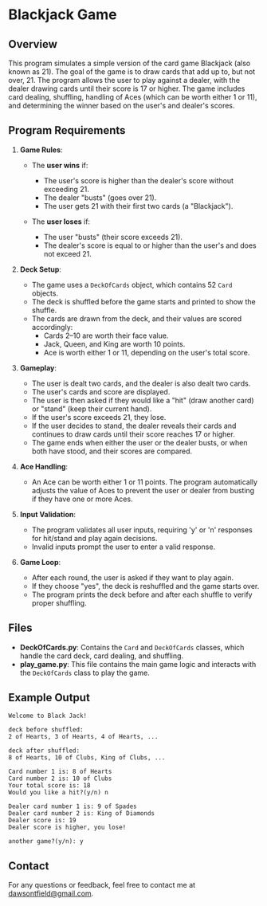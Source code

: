 # Blackjack Game 

## Overview

This program simulates a simple version of the card game Blackjack (also known as 21). The goal of the game is to draw cards that add up to, but not over, 21. The program allows the user to play against a dealer, with the dealer drawing cards until their score is 17 or higher. The game includes card dealing, shuffling, handling of Aces (which can be worth either 1 or 11), and determining the winner based on the user's and dealer's scores.

## Program Requirements

1. **Game Rules**:
   - The **user wins** if:
     - The user's score is higher than the dealer's score without exceeding 21.
     - The dealer "busts" (goes over 21).
     - The user gets 21 with their first two cards (a "Blackjack").
   
   - The **user loses** if:
     - The user "busts" (their score exceeds 21).
     - The dealer's score is equal to or higher than the user's and does not exceed 21.

2. **Deck Setup**:
   - The game uses a `DeckOfCards` object, which contains 52 `Card` objects. 
   - The deck is shuffled before the game starts and printed to show the shuffle.
   - The cards are drawn from the deck, and their values are scored accordingly:
     - Cards 2–10 are worth their face value.
     - Jack, Queen, and King are worth 10 points.
     - Ace is worth either 1 or 11, depending on the user's total score.

3. **Gameplay**:
   - The user is dealt two cards, and the dealer is also dealt two cards.
   - The user's cards and score are displayed.
   - The user is then asked if they would like a "hit" (draw another card) or "stand" (keep their current hand).
   - If the user's score exceeds 21, they lose.
   - If the user decides to stand, the dealer reveals their cards and continues to draw cards until their score reaches 17 or higher.
   - The game ends when either the user or the dealer busts, or when both have stood, and their scores are compared.

4. **Ace Handling**:
   - An Ace can be worth either 1 or 11 points. The program automatically adjusts the value of Aces to prevent the user or dealer from busting if they have one or more Aces.

5. **Input Validation**:
   - The program validates all user inputs, requiring 'y' or 'n' responses for hit/stand and play again decisions.
   - Invalid inputs prompt the user to enter a valid response.

6. **Game Loop**:
   - After each round, the user is asked if they want to play again.
   - If they choose "yes", the deck is reshuffled and the game starts over.
   - The program prints the deck before and after each shuffle to verify proper shuffling.

## Files

- **DeckOfCards.py**: Contains the `Card` and `DeckOfCards` classes, which handle the card deck, card dealing, and shuffling.
- **play_game.py**: This file contains the main game logic and interacts with the `DeckOfCards` class to play the game.

## Example Output
```
Welcome to Black Jack!

deck before shuffled:
2 of Hearts, 3 of Hearts, 4 of Hearts, ...

deck after shuffled:
8 of Hearts, 10 of Clubs, King of Clubs, ...

Card number 1 is: 8 of Hearts
Card number 2 is: 10 of Clubs
Your total score is: 18
Would you like a hit?(y/n) n

Dealer card number 1 is: 9 of Spades
Dealer card number 2 is: King of Diamonds
Dealer score is: 19
Dealer score is higher, you lose!

another game?(y/n): y
```

## Contact
For any questions or feedback, feel free to contact me at [dawsontfield@gmail.com](mailto:dawsontfield@gmail.com).